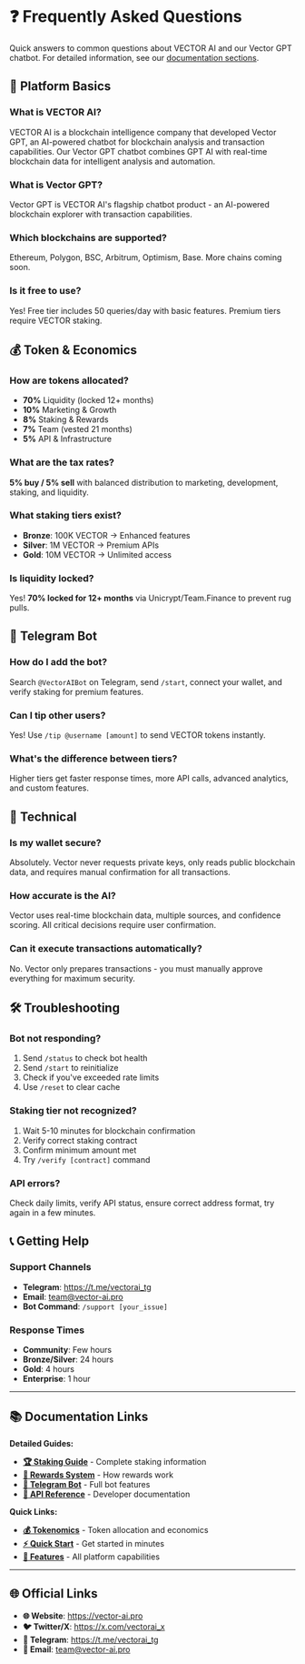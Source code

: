 # ❓ Frequently Asked Questions

Quick answers to common questions about VECTOR AI and our Vector GPT chatbot. For detailed information, see our [documentation sections](#-documentation-links).

## 🚀 **Platform Basics**

### What is VECTOR AI?
VECTOR AI is a blockchain intelligence company that developed Vector GPT, an AI-powered chatbot for blockchain analysis and transaction capabilities. Our Vector GPT chatbot combines GPT AI with real-time blockchain data for intelligent analysis and automation.

### What is Vector GPT?
Vector GPT is VECTOR AI's flagship chatbot product - an AI-powered blockchain explorer with transaction capabilities.

### Which blockchains are supported?
Ethereum, Polygon, BSC, Arbitrum, Optimism, Base. More chains coming soon.

### Is it free to use?
Yes! Free tier includes 50 queries/day with basic features. Premium tiers require VECTOR staking.

## 💰 **Token & Economics**

### How are tokens allocated?
- **70%** Liquidity (locked 12+ months)
- **10%** Marketing & Growth
- **8%** Staking & Rewards  
- **7%** Team (vested 21 months)
- **5%** API & Infrastructure

### What are the tax rates?
**5% buy / 5% sell** with balanced distribution to marketing, development, staking, and liquidity.

### What staking tiers exist?
- **Bronze**: 100K VECTOR → Enhanced features
- **Silver**: 1M VECTOR → Premium APIs
- **Gold**: 10M VECTOR → Unlimited access

### Is liquidity locked?
Yes! **70% locked for 12+ months** via Unicrypt/Team.Finance to prevent rug pulls.

## 🤖 **Telegram Bot**

### How do I add the bot?
Search `@VectorAIBot` on Telegram, send `/start`, connect your wallet, and verify staking for premium features.

### Can I tip other users?
Yes! Use `/tip @username [amount]` to send VECTOR tokens instantly.

### What's the difference between tiers?
Higher tiers get faster response times, more API calls, advanced analytics, and custom features.

## 🔧 **Technical**

### Is my wallet secure?
Absolutely. Vector never requests private keys, only reads public blockchain data, and requires manual confirmation for all transactions.

### How accurate is the AI?
Vector uses real-time blockchain data, multiple sources, and confidence scoring. All critical decisions require user confirmation.

### Can it execute transactions automatically?
No. Vector only prepares transactions - you must manually approve everything for maximum security.

## 🛠️ **Troubleshooting**

### Bot not responding?
1. Send `/status` to check bot health
2. Send `/start` to reinitialize  
3. Check if you've exceeded rate limits
4. Use `/reset` to clear cache

### Staking tier not recognized?
1. Wait 5-10 minutes for blockchain confirmation
2. Verify correct staking contract
3. Confirm minimum amount met
4. Try `/verify [contract]` command

### API errors?
Check daily limits, verify API status, ensure correct address format, try again in a few minutes.

## 📞 **Getting Help**

### Support Channels
- **Telegram**: https://t.me/vectorai_tg
- **Email**: team@vector-ai.pro  
- **Bot Command**: `/support [your_issue]`

### Response Times
- **Community**: Few hours
- **Bronze/Silver**: 24 hours
- **Gold**: 4 hours
- **Enterprise**: 1 hour

---

## 📚 **Documentation Links**

**Detailed Guides:**
- **[🏆 Staking Guide](token-and-economics/staking.md)** - Complete staking information
- **[🎁 Rewards System](token-and-economics/rewards.md)** - How rewards work
- **[🤖 Telegram Bot](vector-bot-telegram/telegram-bot.md)** - Full bot features
- **[🔧 API Reference](getting-started/overview/api-reference.md)** - Developer documentation

**Quick Links:**
- **[💰 Tokenomics](token-and-economics/unified-tokenomics.md)** - Token allocation and economics
- **[⚡ Quick Start](getting-started/overview/quick-start.md)** - Get started in minutes
- **[💎 Features](getting-started/overview/comprehensive-features.md)** - All platform capabilities

---

## 🌐 **Official Links**

- **🌐 Website**: https://vector-ai.pro
- **🐦 Twitter/X**: https://x.com/vectorai_x  
- **💬 Telegram**: https://t.me/vectorai_tg
- **📧 Email**: team@vector-ai.pro 